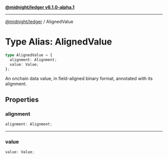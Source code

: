 [**@midnight/ledger v6.1.0-alpha.1**](../README.md)

***

[@midnight/ledger](../globals.md) / AlignedValue

# Type Alias: AlignedValue

```ts
type AlignedValue = {
  alignment: Alignment;
  value: Value;
};
```

An onchain data value, in field-aligned binary format, annotated with its
alignment.

## Properties

### alignment

```ts
alignment: Alignment;
```

***

### value

```ts
value: Value;
```
